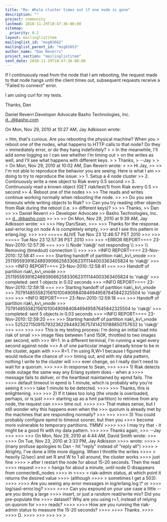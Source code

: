 ```yaml
---
title: "Re: Whole cluster times out if one node is gone"
description: ""
project: community
lastmod: 2010-11-29T10:47:36-08:00
sitemap:
  priority: 0.2
layout: mailinglistitem
mailinglist_id: "msg01662"
mailinglist_parent_id: "msg01653"
author_name: "Dan Reverri"
project_section: "mailinglistitem"
sent_date: 2010-11-29T10:47:36-08:00
---
```



If I continuously read from the node that I am rebooting, the request made
to that node hangs until the client times out, subsequent requests receive a
"Failed to connect" error.

I am using curl for my tests.

Thanks,
Dan

Daniel Reverri
Developer Advocate
Basho Technologies, Inc.
d...@basho.com


On Mon, Nov 29, 2010 at 10:27 AM, Jay Adkisson  wrote:

&gt; Hm, that's curious. Are you rebooting the physical machine? When you
&gt; reboot one of the nodes, what happens to HTTP calls to that node? Do they
&gt; immediately error, or do they hang indefinitely?
&gt;
&gt; In the meanwhile, I'll add some logging so I can see whether I'm timing out
&gt; on the writes as well, and I'll see what happens with different keys.
&gt;
&gt; Thanks,
&gt; --Jay
&gt;
&gt;
&gt; On Mon, Nov 29, 2010 at 10:02 AM, Dan Reverri  wrote:
&gt;
&gt;&gt; Hi Jay,
&gt;&gt;
&gt;&gt; I'm not able to reproduce the behavior you are seeing. Here is what I am
&gt;&gt; doing to try to reproduce the issue:
&gt;&gt; 1. Setup a 4 node cluster
&gt;&gt; 2. Continuously write a new object to Riak every 0.5 second
&gt;&gt; 3. Continuously read a known object (GET riak/test/1) from Riak every 0.5
&gt;&gt; second
&gt;&gt; 4. Reboot one of the nodes
&gt;&gt;
&gt;&gt; The reads and writes continue working normally when rebooting the node.
&gt;&gt;
&gt;&gt; Do you see timeouts while writing objects to Riak?
&gt;&gt; Can you try reading other objects from Riak during the reboot (i.e.
&gt;&gt; different keys)?
&gt;&gt;
&gt;&gt; Thanks,
&gt;&gt; Dan
&gt;&gt;
&gt;&gt; Daniel Reverri
&gt;&gt; Developer Advocate
&gt;&gt; Basho Technologies, Inc.
&gt;&gt; d...@basho.com
&gt;&gt;
&gt;&gt;
&gt;&gt; On Mon, Nov 29, 2010 at 9:39 AM, Jay Adkisson  wrote:
&gt;&gt;
&gt;&gt;&gt; Hey Dan/Sean,
&gt;&gt;&gt;
&gt;&gt;&gt; Thanks for the response. sasl-error.log on node A is completely empty,
&gt;&gt;&gt; and I see this pattern in erlang.log:
&gt;&gt;&gt;
&gt;&gt;&gt; ===== ALIVE Tue Nov 23 12:46:57 PST 2010
&gt;&gt;&gt;
&gt;&gt;&gt; ===== Tue Nov 23 12:57:36 PST 2010
&gt;&gt;&gt;
&gt;&gt;&gt; =ERROR REPORT==== 23-Nov-2010::12:57:36 ===
&gt;&gt;&gt; \\*\\* Node 'riak@' not responding \\*\\*
&gt;&gt;&gt; \\*\\* Removing (timedout) connection \\*\\*
&gt;&gt;&gt;
&gt;&gt;&gt; =INFO REPORT==== 23-Nov-2010::12:58:41 ===
&gt;&gt;&gt; Starting handoff of partition riak\\_kv\\_vnode
&gt;&gt;&gt; 251195593916248939066258330623111144003363405824 to 'riak@'
&gt;&gt;&gt;
&gt;&gt;&gt; =INFO REPORT==== 23-Nov-2010::12:58:41 ===
&gt;&gt;&gt; Handoff of partition riak\\_kv\\_vnode
&gt;&gt;&gt; 251195593916248939066258330623111144003363405824 to 'riak@'
&gt;&gt;&gt; completed: sent 1 objects in 0.02 seconds
&gt;&gt;&gt; =INFO REPORT==== 23-Nov-2010::12:59:18 ===
&gt;&gt;&gt; Starting handoff of partition riak\\_kv\\_vnode
&gt;&gt;&gt; 707914855582156101004909840846949587645842325504 to 'riak@'
&gt;&gt;&gt;
&gt;&gt;&gt; =INFO REPORT==== 23-Nov-2010::12:59:18 ===
&gt;&gt;&gt; Handoff of partition riak\\_kv\\_vnode
&gt;&gt;&gt; 707914855582156101004909840846949587645842325504 to 'riak@'
&gt;&gt;&gt; completed: sent 5 objects in 0.03 seconds
&gt;&gt;&gt; =INFO REPORT==== 23-Nov-2010::12:59:20 ===
&gt;&gt;&gt; Starting handoff of partition riak\\_kv\\_vnode
&gt;&gt;&gt; 525227150915793236229449236757414210188850757632 to 'riak@'
&gt;&gt;&gt;
&gt;&gt;&gt; 
&gt;&gt;&gt;
&gt;&gt;&gt; This is my testing process: I'm doing an initial load into riak of small
&gt;&gt;&gt; image files between 1 and 150K, throttled to two images per second, with
&gt;&gt;&gt; W=1. In a different terminal, I'm running a wget every second against node
&gt;&gt;&gt; A of one particular image I already know to be in the cluster, again with
&gt;&gt;&gt; R=1. I'm using R,W=1 because I figured that would reduce the chance of
&gt;&gt;&gt; timing out, and with my data pattern, nothing I write to the cluster will
&gt;&gt;&gt; ever change, so I really don't need to wait for a quorum.
&gt;&gt;&gt;
&gt;&gt;&gt; In response to Sean,
&gt;&gt;&gt;
&gt;&gt;&gt;&gt; 1) Riak detects node outage the same way any Erlang system does - when a
&gt;&gt;&gt;&gt; message fails to deliver, or the heartbeat maintained by epmd fails. The
&gt;&gt;&gt;&gt; default timeout in epmd is 1 minute, which is probably why you're seeing it
&gt;&gt;&gt;&gt; take 1 minute to be detected.
&gt;&gt;&gt;&gt;
&gt;&gt;&gt; Thanks, this is enlightening.
&gt;&gt;&gt;
&gt;&gt;&gt; 2) If it takes too long (the vnode is overloaded, perhaps, or is just
&gt;&gt;&gt;&gt; starting up as a hint partition) to retrieve from any node, the request can
&gt;&gt;&gt;&gt; time out.
&gt;&gt;&gt;&gt;
&gt;&gt;&gt; That makes sense, but I still wonder why this happens even when the
&gt;&gt;&gt; quorum is already met by the machines that are responding normally?
&gt;&gt;&gt;
&gt;&gt;&gt;
&gt;&gt;&gt;&gt; 3) You could probably configure epmd to timeout sooner, but then you
&gt;&gt;&gt;&gt; become more vulnerable to temporary partitions. YMMV
&gt;&gt;&gt;&gt;
&gt;&gt;&gt; I may try that - it might be a good fit with my data pattern.
&gt;&gt;&gt;
&gt;&gt;&gt; Thanks again,
&gt;&gt;&gt; --Jay
&gt;&gt;&gt;
&gt;&gt;&gt;
&gt;&gt;&gt; On Mon, Nov 29, 2010 at 4:44 AM, David Smith  wrote:
&gt;&gt;&gt;
&gt;&gt;&gt;&gt; On Tue, Nov 23, 2010 at 3:33 PM, Jay Adkisson 
&gt;&gt;&gt;&gt; wrote:
&gt;&gt;&gt;&gt; &gt; (many profuse apologies to Dan - hit "reply" instead of "reply all")
&gt;&gt;&gt;&gt; &gt; Alrighty, I've done a little more digging. When I throttle the writes
&gt;&gt;&gt;&gt; &gt; heavily (2/sec) and set R and W to 1 all around, the cluster works
&gt;&gt;&gt;&gt; just fine
&gt;&gt;&gt;&gt; &gt; after I restart the node for about 15-20 seconds. Then the read
&gt;&gt;&gt;&gt; request
&gt;&gt;&gt;&gt; &gt; hangs for about a minute, until node D disappears from connected\\_nodes
&gt;&gt;&gt;&gt; in
&gt;&gt;&gt;&gt; &gt; riak-admin status, at which point it returns the desired value
&gt;&gt;&gt;&gt; (although
&gt;&gt;&gt;&gt; &gt; sometimes I get a 503):
&gt;&gt;&gt;&gt;
&gt;&gt;&gt;&gt; Are you seeing any error messages in log/erlang.log.\\* or
&gt;&gt;&gt;&gt; log/sasl-error.log?
&gt;&gt;&gt;&gt;
&gt;&gt;&gt;&gt; Can you expound on your use case a little -- are you doing a large
&gt;&gt;&gt;&gt; insert, or just a random read/write mix? Did you pre-populate the
&gt;&gt;&gt;&gt; dataset? Why are you using r=1, instead of relying on quorom for
&gt;&gt;&gt;&gt; reads?
&gt;&gt;&gt;&gt;
&gt;&gt;&gt;&gt; How are you running the riak-admin status to measure the 15-20 seconds?
&gt;&gt;&gt;&gt;
&gt;&gt;&gt;&gt; Thanks.
&gt;&gt;&gt;&gt;
&gt;&gt;&gt;&gt; D.
&gt;&gt;&gt;&gt;
&gt;&gt;&gt;
&gt;&gt;&gt;
&gt;&gt;
&gt;
